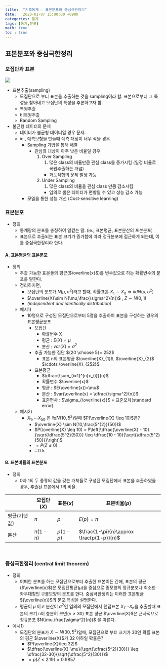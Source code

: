 ```yaml
---
title:  "기초통계 - 표본분포와 중심극한정리"
date:   2023-01-07 15:00:00 +0900
categories: 통계
tags: [통계,분포]
math: true
toc : true
---
```


## 표본분포와 중심극한정리

### 모집단과 표본

![](https://i.imgur.com/wbEAmCi.png)

- 표본추출(sampling)
	- 모집단으로 부터 표본을 추출하는 것을 sampling이라 함. 표본으로부터 그 특성을 찾아내고 모집단의 특성을 추론하고자 함.
	- 복원추출
	- 비복원추출
	- Random Sampling
- 불균형 데이터의 문제
	- 데이터가 불균형 데이터일 경우 문제.
	- ie., 예측모형을 만들때 예측 대상이 너무 작을 경우.
		- Sampling 기법을 통해 해결
			- 관심의 대상이 아주 낮은 비율일 경우
				1. Over Sampling
					1. 많은 class의 비율만큼 관심 class를 증가시킴 (일정 비율로 복원추출하는 개념)
					- 과도적합의 문제 발생 가능
				2. Under Sampling
					1. 많은 class의 비율을 관심 class 만큼 감소시킴
					- 임의로 뽑은 데이터가 편향될 수 있고 성능 감소 가능
		- 모델을 통한 성능 개선 (Cost-sensitive learning)

### 표본분포

- 정의
	- 통계량의 분포를 총칭하여 일컫는 말. (ie., 표본평균, 표본분산의 포본분포)
	- 표본으로 추출되는 표본 크기가 증가함에 따라 정규분포에 접근하게 되는데, 이를 중심극한정리라 한다.

#### A. 표본평균의 표본분포

- 정의
	- 추출 가능한 표본들의 평균($\overline{x}$)를 변수값으로 하는 확률변수의 분포를 말한다.
	- 정리하자면,
		- 모집단의 분포가 $N(\mu,\sigma^2)$라고 할때, 확률표본 $X_{1} \sim X_{n} ⇒  iid N(\mu, \sigma^2)$
		- $\overline{X}\sim N(\mu,\frac{\sigma^2}{n})$ , $Z\sim N(0,1)$ 
		 - *(independent and identically distribution)*
	- 예시1) 
		- 10명으로 구성된 모집단으로부터 5명을 추출하여 표본을 구성하는 경우의 표본평균분포
			- 모집단
				- 확률변수 X
				- 평균 : $E(X)=\mu$
				- 분산 : $var(X) = \sigma^2$ 
			- 추출 가능한 집단 ${20 \choose 5}= 252$ 
				- 표본 n의 표본평균 $\overline{X}_{1}$, $\overline{X}_{2}$ $\cdots \overline{X}_{252}$
			- 표본평균
				- $\dfrac{\sum_{i=1}^{n}x_{i}}{n}$
				- 확률변수 $\overline{x}$
				- 평균 : $E(\overline{x})=\mu$
				- 분산 : $var(\overline{x} = \dfrac{\sigma^2}{n})$ 
				- 표준편차 : $\sigma_{\overline{x}}$ = 표준오차(standard error)
	- 예시2)
		- $X_{1}, \cdots X_{50}$ 은 $iid N(10,5^2)$일때 $P(\overline{X} \leq 10)$은?
			- $\overline{X} \sim N(10,\frac{5^{2}}{50})$ 
			- $P(\overline{X} \leq 10) = P\left[\dfrac{\overline{X} - 10}{\sqrt{\dfrac{5^2}{50}}} \leq \dfrac{10 - 10}{\sqrt{\dfrac{5^2}{50}}}\right]$ 
			- $=P(Z \leq 0)$
			- $\therefore 0.5$

#### B. 표본비율의 표본분포

- 정의
	- 0과 1의 두 종류의 값을 갖는 개체들로 구성된 모집단에서 표본을 추출하였을 경우, 추출된 표본에서 1의 비율.

|              | 모집단($X$)  | 표본($x$) | 표본비율($p$)                             |
| ------------ | ------------ | --------- | ----------------------------------------- |
| 평균(기댓값) | $\pi$        | $p$       | $E(p)=\pi$                                |
| 분산         | $\pi(1-\pi)$ | $p(1-p)$  | $\frac{1-\pi}{n}\approx \frac{p(1-p)}{n}$ |

<br>

### 중심극한정리 (central limit theorem)

- 정의
	- 어떠한 분포를 하는 모집단으로부터 추출한 표본이든 간에, 표본의 평균($\overline{x}$)은 모집단평균$(\mu)$을 중심으로 종모양의 정규분포나 최소한 좌우대칭인 구릉모양의 분포를 한다. 중심극한정리는 이러한 표본평균$(\overline{x})$의 분포 특성을 설명한다.
	- 평균이 $\mu$ 이고 분산이 $\sigma^2$인 임의의 모집단에서 랜덤표본 $X_{1} \cdots X_{n}$을 추출할때 표본의 크기 n이 충분히 크면$(n \geq 30)$ 표본 평균 $\overline{X}$은 근사적으로 정규분포 $N(\mu,\frac{\sigma^2}{n})$ 을 따른다.
- 예시1)
	- 모집단의 분포가 $X\sim N(30,5^2)$일때, 모집단으로 부터 크기가 30인 확률 표본의 평균 $\overline{X}$가 32 이하일 확률은?
		- $P(\overline{X}\leq 32)$ 
		- $\dfrac{\overline{X}-\mu}{\sqrt{\dfrac{5^2}{30}}} \leq \dfrac{32-30}{\sqrt{\dfrac{5^2}{30}}}$
		- $=p(Z \leq 2.19) = 0.9857$
